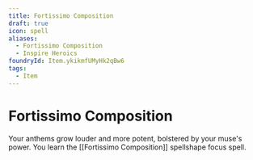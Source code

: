 ```yaml
---
title: Fortissimo Composition
draft: true
icon: spell
aliases:
  - Fortissimo Composition
  - Inspire Heroics
foundryId: Item.ykikmfUMyHk2qBw6
tags:
  - Item
---
```


# Fortissimo Composition

Your anthems grow louder and more potent, bolstered by your muse's power. You learn the [[Fortissimo Composition]] spellshape focus spell.
